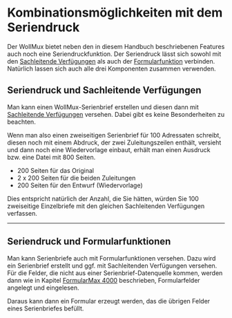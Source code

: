 # Kombinationsmöglichkeiten mit dem Seriendruck

<!-- toc -->

Der WollMux bietet neben den in diesem Handbuch beschriebenen Features auch noch eine Seriendruckfunktion. Der Seriendruck lässt sich sowohl mit den [Sachleitende Verfügungen](SLV.md) als auch der [Formularfunktion](FM4000.md) verbinden. Natürlich lassen sich auch alle drei Komponenten zusammen verwenden.

## Seriendruck und Sachleitende Verfügungen

Man kann einen WollMux-Serienbrief erstellen und diesen dann mit [Sachleitende Verfügungen](SLV.md) versehen. Dabei gibt es keine Besonderheiten zu beachten.

Wenn man also einen zweiseitigen Serienbrief für 100 Adressaten schreibt, diesen noch mit einem Abdruck, der zwei Zuleitungszeilen enthält, versieht und dann noch eine Wiedervorlage einbaut, erhält man einen Ausdruck bzw. eine Datei mit 800 Seiten.
* 200 Seiten für das Original
* 2 x 200 Seiten für die beiden Zuleitungen
* 200 Seiten für den Entwurf (Wiedervorlage)

Dies entspricht natürlich der Anzahl, die Sie hätten, würden Sie 100 zweiseitige Einzelbriefe mit den gleichen Sachleitenden Verfügungen verfassen.

----------------------------------------

## Seriendruck und Formularfunktionen

Man kann Serienbriefe auch mit Formularfunktionen versehen. Dazu wird ein Serienbrief erstellt und ggf. mit Sachleitenden Verfügungen versehen. Für die Felder, die nicht aus einer Serienbrief-Datenquelle kommen, werden dann wie in Kapitel [FormularMax 4000](FM4000.md) beschrieben, Formularfelder angelegt und eingelesen.

Daraus kann dann ein Formular erzeugt werden, das die übrigen Felder eines Serienbriefes befüllt.